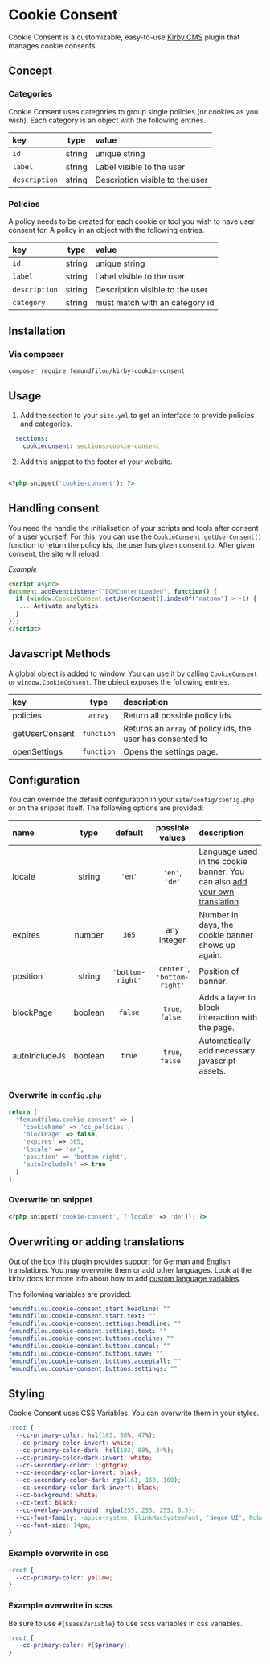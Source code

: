 # Cookie Consent

Cookie Consent is a customizable, easy-to-use [Kirby CMS](https://getkirby.com) plugin that manages cookie consents.

## Concept

### Categories

Cookie Consent uses categories to group single policies (or cookies as you wish). Each category is an object with the following entries.

| key           |  type  | value                           |
| :------------ | :----: | :------------------------------ |
| `id`          | string | unique string                   |
| `label`       | string | Label visible to the user       |
| `description` | string | Description visible to the user |

### Policies

A policy needs to be created for each cookie or tool you wish to have user consent for. A policy in an object with the following entries.

| key           |  type  | value                           |
| :------------ | :----: | :------------------------------ |
| `id`          | string | unique string                   |
| `label`       | string | Label visible to the user       |
| `description` | string | Description visible to the user |
| `category`    | string | must match with an category id  |

## Installation

### Via composer

```bash
composer require femundfilou/kirby-cookie-consent
```

## Usage

1. Add the section to your `site.yml`  to get an interface to provide policies and categories.

```yml
  sections:
    cookieconsent: sections/cookie-consent
```

2. Add this snippet to the footer of your website.

```php

<?php snippet('cookie-consent'); ?>

```


## Handling consent

You need the handle the initialisation of your scripts and tools after consent of a user yourself.
For this, you can use the `CookieConsent.getUserConsent()` function to return the policy ids, the user has given consent to. After given consent, the site will reload.

_Example_

```html
<script async>
document.addEventListener("DOMContentLoaded", function() {
  if (window.CookieConsent.getUserConsent().indexOf("matomo") > -1) {
   ... Activate analytics
  }
});
</script>
```

## Javascript Methods

A global object is added to window. You can use it by calling `CookieConsent` or `window.CookieConsent`. The object exposes the following entries.

| key            |    type    | description                                                 |
| :------------- | :--------: | :---------------------------------------------------------- |
| policies       |  `array`   | Return all possible policy ids                              |
| getUserConsent | `function` | Returns an `array` of policy ids, the user has consented to |
| openSettings   | `function` | Opens the settings page.                                    |

## Configuration

You can override the default configuration in your `site/config/config.php` or on the snippet itself. The following options are provided:

| name          |  type   |     default      |       possible values        | description                                                                                                      |
| :------------ | :-----: | :--------------: | :--------------------------: | :--------------------------------------------------------------------------------------------------------------- |
| locale        | string  |      `'en'`      |        `'en'`, `'de'`        | Language used in the cookie banner. You can also [add your own translation](#overwriting-or-adding-translations) |
| expires       | number  |      `365`       |         any integer          | Number in days, the cookie banner shows up again.                                                                |
| position      | string  | `'bottom-right'` | `'center'`, `'bottom-right'` | Position of banner.                                                                                              |
| blockPage     | boolean |     `false`      |       `true`, `false `       | Adds a layer to block interaction with the page.                                                                 |
| autoIncludeJs | boolean |      `true`      |       `true`, `false `       | Automatically add necessary javascript assets.                                                                   |


### Overwrite in `config.php`

```php
return [
  'femundfilou.cookie-consent' => [
    'cookieName' => 'cc_policies',
    'blockPage' => false,
    'expires' => 365,
    'locale' => 'en',
    'position' => 'bottom-right',
    'autoIncludeJs' => true
  ]
];
```

### Overwrite on snippet

```php
<?php snippet('cookie-consent', ['locale' => 'de']); ?>
```

## Overwriting or adding translations

Out of the box this plugin provides support for German and English translations. You may overwrite them or add other languages. Look at the kirby docs for more info about how to add [custom language variables](https://getkirby.com/docs/guide/languages/custom-language-variables).

The following variables are provided:

```yml
femundfilou.cookie-consent.start.headline: ""
femundfilou.cookie-consent.start.text: ""
femundfilou.cookie-consent.settings.headline: ""
femundfilou.cookie-consent.settings.text: ""
femundfilou.cookie-consent.buttons.decline: ""
femundfilou.cookie-consent.buttons.cancel: ""
femundfilou.cookie-consent.buttons.save: ""
femundfilou.cookie-consent.buttons.acceptall: ""
femundfilou.cookie-consent.buttons.settings: ""
```



## Styling

Cookie Consent uses CSS Variables. You can overwrite them in your styles.

```css
:root {
  --cc-primary-color: hsl(103, 88%, 47%);
  --cc-primary-color-invert: white;
  --cc-primary-color-dark: hsl(103, 88%, 34%);
  --cc-primary-color-dark-invert: white;
  --cc-secondary-color: lightgray;
  --cc-secondary-color-invert: black;
  --cc-secondary-color-dark: rgb(161, 160, 160);
  --cc-secondary-color-dark-invert: black;
  --cc-background: white;
  --cc-text: black;
  --cc-overlay-background: rgba(255, 255, 255, 0.5);
  --cc-font-family: -apple-system, BlinkMacSystemFont, 'Segoe UI', Roboto, Helvetica, Arial, sans-serif;
  --cc-font-size: 14px;
}
```

### Example overwrite in css

```scss
:root {
  --cc-primary-color: yellow;
}
```

### Example overwrite in scss

Be sure to use `#{$sassVariable}` to use scss variables in css variables.

```scss
:root {
  --cc-primary-color: #{$primary};
}
```

